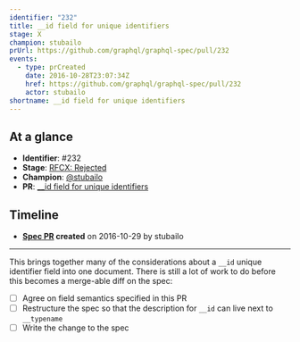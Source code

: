 ```yaml
---
identifier: "232"
title: __id field for unique identifiers
stage: X
champion: stubailo
prUrl: https://github.com/graphql/graphql-spec/pull/232
events:
  - type: prCreated
    date: 2016-10-28T23:07:34Z
    href: https://github.com/graphql/graphql-spec/pull/232
    actor: stubailo
shortname: __id field for unique identifiers
---
```


## At a glance

- **Identifier**: #232
- **Stage**: [RFCX: Rejected](https://github.com/graphql/graphql-spec/blob/main/CONTRIBUTING.md#stage-x-rejected)
- **Champion**: [@stubailo](https://github.com/stubailo)
- **PR**: [__id field for unique identifiers](https://github.com/graphql/graphql-spec/pull/232)

<!-- BEGIN_CUSTOM_TEXT -->



<!-- END_CUSTOM_TEXT -->

## Timeline

- **[Spec PR](https://github.com/graphql/graphql-spec/pull/232) created** on 2016-10-29 by stubailo

<!-- VERBATIM -->

---

This brings together many of the considerations about a `__id` unique identifier field into one document. There is still a lot of work to do before this becomes a merge-able diff on the spec:
- [ ] Agree on field semantics specified in this PR
- [ ] Restructure the spec so that the description for `__id` can live next to `__typename`
- [ ] Write the change to the spec
